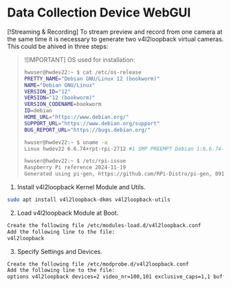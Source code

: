 # Data Collection Device WebGUI

[!Streaming & Recording]
To stream preview and record from one camera at the same time it is necessary to generate two v4l2loopback virtual cameras. This could be ahived in three steps:

> ![IMPORTANT]
> OS used for installation:
> ```bash
> hwuser@hwdev22:~ $ cat /etc/os-release
> PRETTY_NAME="Debian GNU/Linux 12 (bookworm)"
> NAME="Debian GNU/Linux"
> VERSION_ID="12"
> VERSION="12 (bookworm)"
> VERSION_CODENAME=bookworm
> ID=debian
> HOME_URL="https://www.debian.org/"
> SUPPORT_URL="https://www.debian.org/support"
> BUG_REPORT_URL="https://bugs.debian.org/"
> 
> hwuser@hwdev22:~ $ uname -a
> Linux hwdev22 6.6.74+rpt-rpi-2712 #1 SMP PREEMPT Debian 1:6.6.74-1+rpt1 (2025-01-27) aarch64 GNU/Linux
> 
> hwuser@hwdev22:~ $ /etc/rpi-issue
> Raspberry Pi reference 2024-11-19
> Generated using pi-gen, https://github.com/RPi-Distro/pi-gen, 891df1e21ed2b6099a2e6a13e26c91dea44b34d4, stage4
> ```


1. Install v4l2loopback Kernel Module and Utils.
```bash
sudo apt install v4l2loopback-dkms v4l2loopback-utils
```

2. Load v4l2loopback Module at Boot.
```bash
Create the following file /etc/modules-load.d/v4l2loopback.conf
Add the following line to the file:
v4l2loopback
```

3. Specify Settings and Devices.
```bash
Create the following file /etc/modprobe.d/v4l2loopback.conf
Add the following line to the file:
options v4l2loopback devices=2 video_nr=100,101 exclusive_caps=1,1 buffers=4
```
